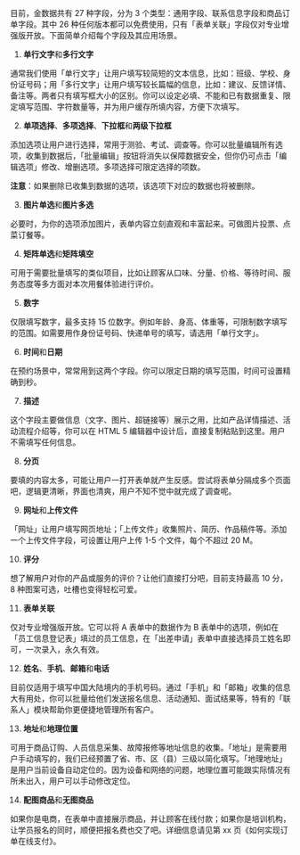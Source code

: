 目前，金数据共有 27 种字段，分为 3 个类型：通用字段、联系信息字段和商品订单字段。其中 26 种任何版本都可以免费使用，只有「表单关联」字段仅对专业增强版开放。下面简单介绍每个字段及其应用场景。





1. **单行文字**和**多行文字**





通常我们使用「单行文字」让用户填写较简短的文本信息，比如：班级、学校、身份证号码；用「多行文字」让用户填写较长篇幅的信息，比如：建议、反馈详情、备注等。两者只有填写框大小的区别。你可以设定必填、不能和已有数据重复、限定填写范围、字符数量等，并为用户缓存所填内容，方便下次填写。





2. **单项选择**、**多项选择**、**下拉框**和**两级下拉框**

添加选项让用户进行选择，常用于测验、考试、调查等。你可以批量编辑所有选项，收集到数据后，「批量编辑」按钮将消失以保障数据安全，但你仍可点击「编辑选项」修改、增删选项。多项选择可限定选择的项数。

**注意**：如果删除已收集到数据的选项，该选项下对应的数据也将被删除。





3. **图片单选**和**图片多选**

必要时，为你的选项添加图片，表单内容立刻直观和丰富起来。可做图片投票、点菜订餐等。





4. **矩阵单选**和**矩阵填空**

可用于需要批量填写的类似项目，比如让顾客从口味、分量、价格、等待时间、服务态度等多方面对本次用餐体验进行评价。





5. **数字**

仅限填写数字，最多支持 15 位数字。例如年龄、身高、体重等，可限制数字填写的范围。如需要用作身份证号码、快递单号的填写，请选用「单行文字」。





6. **时间**和**日期**

在预约场景中，常常用到这两个字段。你可以限定日期的填写范围，时间可设置精确到秒。





7. **描述**

这个字段主要做信息（文字、图片、超链接等）展示之用，比如产品详情描述、活动流程介绍等，你可以在 HTML 5 编辑器中设计后，直接复制粘贴到这里。用户不需填写任何信息。





8. **分页**

要填的内容太多，可能让用户一打开表单就产生反感。尝试将表单分隔成多个页面吧，逻辑更清晰，界面也清爽，用户不知不觉中就完成了调查呢。





9. **网址**和**上传文件**

「网址」让用户填写网页地址；「上传文件」收集照片、简历、作品稿件等。添加一个上传文件字段，可设置让用户上传 1-5 个文件，每个不超过 20 M。





10. **评分**

想了解用户对你的产品或服务的评价？让他们直接打分吧，目前支持最高 10 分， 8 种图案可选，吐槽也变得轻松可爱。





11. **表单关联**

仅对专业增强版开放。它可以将 A 表单中的数据作为 B 表单中的选项，例如在「员工信息登记表」填过的员工信息，在「出差申请」表单中直接选择员工姓名即可，一次录入，永久有效。





12. **姓名**、**手机**、**邮箱**和**电话**

目前仅适用于填写中国大陆境内的手机号码。通过「手机」和「邮箱」收集的信息大有用处，你可以批量给他们发送报名信息、活动通知、面试结果等，特有的「联系人」模块帮助你更便捷地管理所有客户。





13. **地址**和**地理位置**

可用于商品订购、人员信息采集、故障报修等地址信息的收集。「地址」是需要用户手动填写的，我们已经预置了省、市、区（县）三级以简化填写。「地理地址」是用户当前设备自动定位的。因为设备和网络的问题，地理位置可能跟实际情况有所未出入，用户可以手动修改定位。





14. **配图商品**和**无图商品**

如果你是电商，在表单中直接展示商品，并让顾客在线付款；如果你是培训机构，让学员报名的同时，顺便把报名费也交了吧。详细信息请见第 xx 页《如何实现订单在线支付》。




